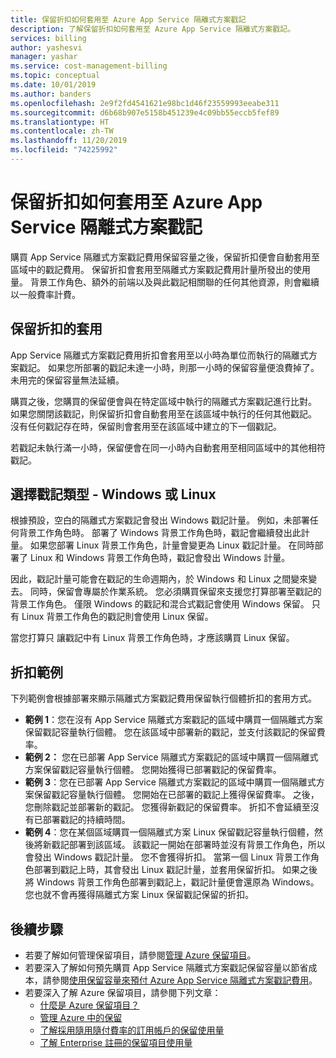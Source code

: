 ```yaml
---
title: 保留折扣如何套用至 Azure App Service 隔離式方案戳記
description: 了解保留折扣如何套用至 Azure App Service 隔離式方案戳記。
services: billing
author: yashesvi
manager: yashar
ms.service: cost-management-billing
ms.topic: conceptual
ms.date: 10/01/2019
ms.author: banders
ms.openlocfilehash: 2e9f2fd4541621e98bc1d46f23559993eeabe311
ms.sourcegitcommit: d6b68b907e5158b451239e4c09bb55eccb5fef89
ms.translationtype: HT
ms.contentlocale: zh-TW
ms.lasthandoff: 11/20/2019
ms.locfileid: "74225992"
---
```

# <a name="how-reservation-discounts-apply-to-azure-app-service-isolated-stamps"></a>保留折扣如何套用至 Azure App Service 隔離式方案戳記

購買 App Service 隔離式方案戳記費用保留容量之後，保留折扣便會自動套用至區域中的戳記費用。 保留折扣會套用至隔離式方案戳記費用計量所發出的使用量。 背景工作角色、額外的前端以及與此戳記相關聯的任何其他資源，則會繼續以一般費率計費。

## <a name="reservation-discount-application"></a>保留折扣的套用

App Service 隔離式方案戳記費用折扣會套用至以小時為單位而執行的隔離式方案戳記。 如果您所部署的戳記未達一小時，則那一小時的保留容量便浪費掉了。 未用完的保留容量無法延續。

購買之後，您購買的保留便會與在特定區域中執行的隔離式方案戳記進行比對。 如果您關閉該戳記，則保留折扣會自動套用至在該區域中執行的任何其他戳記。 沒有任何戳記存在時，保留則會套用至在該區域中建立的下一個戳記。

若戳記未執行滿一小時，保留便會在同一小時內自動套用至相同區域中的其他相符戳記。

## <a name="choose-a-stamp-type---windows-or-linux"></a>選擇戳記類型 - Windows 或 Linux

根據預設，空白的隔離式方案戳記會發出 Windows 戳記計量。 例如，未部署任何背景工作角色時。 部署了 Windows 背景工作角色時，戳記會繼續發出此計量。 如果您部署 Linux 背景工作角色，計量會變更為 Linux 戳記計量。 在同時部署了 Linux 和 Windows 背景工作角色時，戳記會發出 Windows 計量。

因此，戳記計量可能會在戳記的生命週期內，於 Windows 和 Linux 之間變來變去。 同時，保留會專屬於作業系統。 您必須購買保留來支援您打算部署至戳記的背景工作角色。 僅限 Windows 的戳記和混合式戳記會使用 Windows 保留。 只有 Linux 背景工作角色的戳記則會使用 Linux 保留。

當您打算只  讓戳記中有 Linux 背景工作角色時，才應該購買 Linux 保留。

## <a name="discount-examples"></a>折扣範例

下列範例會根據部署來顯示隔離式方案戳記費用保留執行個體折扣的套用方式。

- **範例 1**：您在沒有 App Service 隔離式方案戳記的區域中購買一個隔離式方案保留戳記容量執行個體。 您在該區域中部署新的戳記，並支付該戳記的保留費率。
- **範例 2：** 您在已部署 App Service 隔離式方案戳記的區域中購買一個隔離式方案保留戳記容量執行個體。 您開始獲得已部署戳記的保留費率。
- **範例 3**：您在已部署 App Service 隔離式方案戳記的區域中購買一個隔離式方案保留戳記容量執行個體。 您開始在已部署的戳記上獲得保留費率。 之後，您刪除戳記並部署新的戳記。 您獲得新戳記的保留費率。 折扣不會延續至沒有已部署戳記的持續時間。
- **範例 4**：您在某個區域購買一個隔離式方案 Linux 保留戳記容量執行個體，然後將新戳記部署到該區域。 該戳記一開始在部署時並沒有背景工作角色，所以會發出 Windows 戳記計量。 您不會獲得折扣。 當第一個 Linux 背景工作角色部署到戳記上時，其會發出 Linux 戳記計量，並套用保留折扣。 如果之後將 Windows 背景工作角色部署到戳記上，戳記計量便會還原為 Windows。 您也就不會再獲得隔離式方案 Linux 保留戳記保留的折扣。

## <a name="next-steps"></a>後續步驟

- 若要了解如何管理保留項目，請參閱[管理 Azure 保留項目](billing-manage-reserved-vm-instance.md)。
- 若要深入了解如何預先購買 App Service 隔離式方案戳記保留容量以節省成本，請參閱[使用保留容量來預付 Azure App Service 隔離式方案戳記費用](billing-prepay-app-service-isolated-stamp.md)。
- 若要深入了解 Azure 保留項目，請參閱下列文章：
  - [什麼是 Azure 保留項目？](billing-save-compute-costs-reservations.md)
  - [管理 Azure 中的保留](billing-manage-reserved-vm-instance.md)
  - [了解採用隨用隨付費率的訂用帳戶的保留使用量](billing-understand-reserved-instance-usage.md)
  - [了解 Enterprise 註冊的保留項目使用量](billing-understand-reserved-instance-usage-ea.md)
